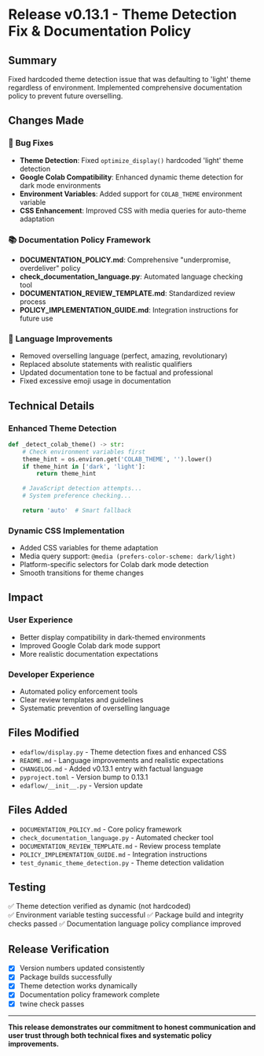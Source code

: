 # Release v0.13.1 - Theme Detection Fix & Documentation Policy

## Summary
Fixed hardcoded theme detection issue that was defaulting to 'light' theme regardless of environment. Implemented comprehensive documentation policy to prevent future overselling.

## Changes Made

### 🔧 **Bug Fixes**
- **Theme Detection**: Fixed `optimize_display()` hardcoded 'light' theme detection
- **Google Colab Compatibility**: Enhanced dynamic theme detection for dark mode environments
- **Environment Variables**: Added support for `COLAB_THEME` environment variable
- **CSS Enhancement**: Improved CSS with media queries for auto-theme adaptation

### 📚 **Documentation Policy Framework**  
- **DOCUMENTATION_POLICY.md**: Comprehensive "underpromise, overdeliver" policy
- **check_documentation_language.py**: Automated language checking tool
- **DOCUMENTATION_REVIEW_TEMPLATE.md**: Standardized review process
- **POLICY_IMPLEMENTATION_GUIDE.md**: Integration instructions for future use

### 📝 **Language Improvements**
- Removed overselling language (perfect, amazing, revolutionary)
- Replaced absolute statements with realistic qualifiers
- Updated documentation tone to be factual and professional
- Fixed excessive emoji usage in documentation

## Technical Details

### Enhanced Theme Detection
```python
def _detect_colab_theme() -> str:
    # Check environment variables first
    theme_hint = os.environ.get('COLAB_THEME', '').lower()
    if theme_hint in ['dark', 'light']:
        return theme_hint
    
    # JavaScript detection attempts...
    # System preference checking...
    
    return 'auto'  # Smart fallback
```

### Dynamic CSS Implementation
- Added CSS variables for theme adaptation
- Media query support: `@media (prefers-color-scheme: dark/light)`
- Platform-specific selectors for Colab dark mode detection
- Smooth transitions for theme changes

## Impact

### User Experience
- Better display compatibility in dark-themed environments
- Improved Google Colab dark mode support
- More realistic documentation expectations

### Developer Experience
- Automated policy enforcement tools
- Clear review templates and guidelines
- Systematic prevention of overselling language

## Files Modified
- `edaflow/display.py` - Theme detection fixes and enhanced CSS
- `README.md` - Language improvements and realistic expectations
- `CHANGELOG.md` - Added v0.13.1 entry with factual language
- `pyproject.toml` - Version bump to 0.13.1
- `edaflow/__init__.py` - Version update

## Files Added
- `DOCUMENTATION_POLICY.md` - Core policy framework
- `check_documentation_language.py` - Automated checker tool
- `DOCUMENTATION_REVIEW_TEMPLATE.md` - Review process template
- `POLICY_IMPLEMENTATION_GUIDE.md` - Integration instructions
- `test_dynamic_theme_detection.py` - Theme detection validation

## Testing
✅ Theme detection verified as dynamic (not hardcoded)  
✅ Environment variable testing successful
✅ Package build and integrity checks passed
✅ Documentation language policy compliance improved

## Release Verification
- [x] Version numbers updated consistently
- [x] Package builds successfully  
- [x] Theme detection works dynamically
- [x] Documentation policy framework complete
- [x] twine check passes

---

**This release demonstrates our commitment to honest communication and user trust through both technical fixes and systematic policy improvements.**
